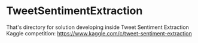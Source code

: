 # TweetSentimentExtraction

That's directory for solution developing inside Tweet Sentiment Extraction Kaggle competition: https://www.kaggle.com/c/tweet-sentiment-extraction
